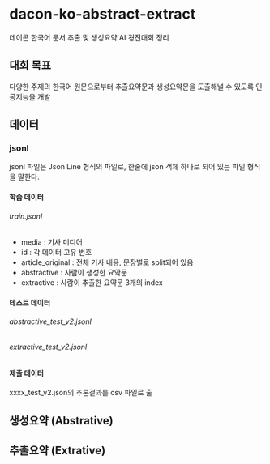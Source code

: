 # dacon-ko-abstract-extract
데이콘 한국어 문서 추출 및 생성요약 AI 경진대회 정리
## 대회 목표
다양한 주제의 한국어 원문으로부터 추출요약문과 생성요약문을 도출해낼 수 있도록 인공지능을 개발

## 데이터 
### jsonl
jsonl 파일은 Json Line 형식의 파일로, 한줄에 json 객체 하나로 되어 있는 파일 형식을 말한다. 

#### 학습 데이터
###### train.jsonl
- media : 기사 미디어
- id : 각 데이터 고유 번호
- article_original : 전체 기사 내용, 문장별로 split되어 있음
- abstractive : 사람이 생성한 요약문
- extractive : 사람이 추출한 요약문 3개의 index
#### 테스트 데이터
###### abstractive_test_v2.jsonl
###### extractive_test_v2.jsonl

#### 제출 데이터
xxxx_test_v2.json의 추론결과를 csv 파일로 출

## 생성요약 (Abstrative)

## 추출요약 (Extrative)

